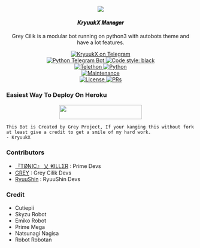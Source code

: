 <p align="center">
  <img src="https://te.legra.ph/file/38239550138083f6be9a3.jpg">
</p>

<h4><p align="center"> 𝑲𝒓𝒚𝒖𝒖𝒌𝑿 𝑴𝒂𝒏𝒂𝒈𝒆𝒓 </p></h4>

<p align="center">Grey Cilik is a modular bot running on python3 with autobots theme and have a lot features.</p>

<p align="center">
<a href="https://t.me/KryuukX_bot"> <img src="https://img.shields.io/badge/KryuukX-blue?&logo=telegram" alt="KryuukX on Telegram" /> </a><br>
<a href="https://python-telegram-bot.org"> <img src="https://img.shields.io/badge/PTB-13.9.0-white?&style=flat-round&logo=github" alt="Python Telegram Bot" /> </a>
<a href="https://github.com/psf/black"><img alt="Code style: black" src="https://img.shields.io/badge/code%20style-black-000000.svg"></a><br>
<a href="https://docs.telethon.dev"> <img src="https://img.shields.io/badge/Telethon-1.24.0-red?&style=flat-round&logo=github" alt="Telethon" /> </a>
<a href="https://docs.python.org"> <img src="https://img.shields.io/badge/Python-3.10.1-purple?&style=flat-round&logo=python" alt="Python" /> </a><br>
<a href="https://GitHub.com/RyuuXS/KryuukX"> <img src="https://img.shields.io/badge/Maintained-Yes-yellow.svg" alt="Maintenance" /> </a><br>
<a href="https://github.com/RyuuXS/KryuukX/blob/main/LICENSE"> <img src="https://img.shields.io/badge/License-GPLv3-blue.svg" alt="License" /> </a>
<a href="https://makeapullrequest.com"> <img src="https://img.shields.io/badge/PRs-Welcome-blue.svg?style=flat-round" alt="PRs" /> </a>
</p>

### Easiest Way To Deploy On Heroku 

<p align="center"><a href="https://heroku.com/deploy?template=https://github.com/RyuuXS/KryuukX"> <img src="https://img.shields.io/badge/Deploy%20To%20Heroku-black?style=for-the-badge&logo=heroku" width="220" height="38.45"/></a></p>

```
This Bot is Created by Grey Project, If your kanging this without fork at least give a credit to get a smile of my hard work. 
- KryuukX
```

### Contributors
- [『TØNIC』 乂 ₭ILLΣR](https://github.com/Tonic990) : Prime Devs
- [GREY](https://github.com/grey423) : Grey Cilik Devs 
- [RyuuShin](https://github.com/RYUUSHINNI) : RyuuShin Devs

### Credit
- Cutiepii
- Skyzu Robot
- Emiko Robot
- Prime Mega
- Natsunagi Nagisa
- Robot Robotan
